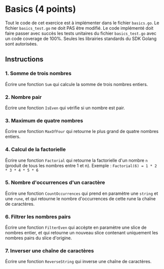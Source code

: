 # Basics (4 points)

Tout le code de cet exercice est à implémenter dans le fichier `basics.go`.
Le fichier `basics_test.go` ne doit PAS être modifié.
Le code implémenté doit faire passer avec succès les tests unitaires du fichier `basics_test.go` avec un code coverage de 100%.
Seules les librairies standards du SDK Golang sont autorisées.

## Instructions

### 1. Somme de trois nombres

Écrire une fonction `Sum` qui calcule la somme de trois nombres entiers.

### 2. Nombre pair

Écrire une fonction `IsEven` qui vérifie si un nombre est pair.

### 3. Maximum de quatre nombres

Écrire une fonction `MaxOfFour` qui retourne le plus grand de quatre nombres entiers.

### 4. Calcul de la factorielle

Écrire une fonction `Factorial` qui retourne la factorielle d'un nombre `n` (produit de tous les nombres entre 1 et n).
Exemple : `Factorial(6) = 1 * 2 * 3 * 4 * 5 * 6`

### 5. Nombre d'occurrences d'un caractère

Écrire une fonction `CountOccurrences` qui prend en paramètre une `string` et une `rune`, et qui retourne le nombre d'occurrences de cette rune la chaîne de caractères.

### 6. Filtrer les nombres pairs

Écrire une fonction `FilterEven` qui accèpte en paramètre une slice de nombres entier, et qui retourne un nouveau slice contenant uniquement les nombres pairs du slice d'origine.

### 7. Inverser une chaîne de caractères

Écrire une fonction `ReverseString` qui inverse une chaîne de caractères.
